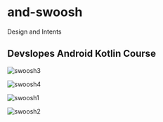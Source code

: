 # and-swoosh
Design and Intents

## Devslopes Android Kotlin Course

![swoosh3](https://user-images.githubusercontent.com/32197748/36151367-4dc46a58-10c7-11e8-887f-67a5cc5a8560.PNG)

![swoosh4](https://user-images.githubusercontent.com/32197748/36151368-4de35058-10c7-11e8-9ab7-6d51ffeab748.PNG)

![swoosh1](https://user-images.githubusercontent.com/32197748/36151369-4dfd232a-10c7-11e8-89e9-b016f508cea6.PNG)

![swoosh2](https://user-images.githubusercontent.com/32197748/36151370-4e1935e2-10c7-11e8-84d6-b593a8e7d807.PNG)
